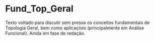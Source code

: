 # Fund_Top_Geral
Texto voltado para discutir sem pressa os conceitos fundamentais de Topologia Geral, bem como aplicações (principalmente em Análise Funcional). Ainda em fase de redação.

